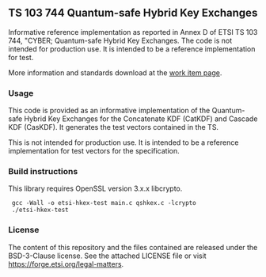 ## TS 103 744 Quantum-safe Hybrid Key Exchanges ##

 Informative reference implementation as reported in Annex D of ETSI TS 103 744,
 "CYBER; Quantum-safe Hybrid Key Exchanges. The code is not intended for production use.
 It is intended to be a reference implementation for test.
 
 More information and standards download at the [work item page](https://portal.etsi.org/webapp/WorkProgram/Report_WorkItem.asp?WKI_ID=56901). 
 
 ### Usage ###
 
 This code is provided as an informative implementation of the Quantum-safe Hybrid Key Exchanges for the Concatenate 
 KDF (CatKDF) and Cascade KDF (CasKDF).  It generates the test vectors contained in the TS.
 
 This is not intended for production use.  It is intended to be a reference
 implementation for test vectors for the specification.
  
 ### Build instructions ###
 
This library requires OpenSSL version 3.x.x libcrypto.
 
     gcc -Wall -o etsi-hkex-test main.c qshkex.c -lcrypto
     ./etsi-hkex-test
     
### License ###     
The content of this repository and the files
contained are released under the BSD-3-Clause license.
See the attached LICENSE file or visit https://forge.etsi.org/legal-matters.
